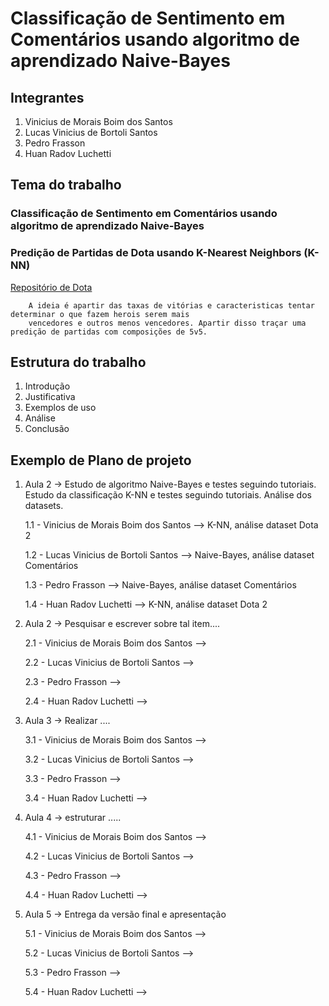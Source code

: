 # Classificação de Sentimento em Comentários usando algoritmo de aprendizado Naive-Bayes

## Integrantes

1. Vinicius de Morais Boim dos Santos
2. Lucas Vinicius de Bortoli Santos
3. Pedro Frasson
4. Huan Radov Luchetti

## Tema do trabalho

### Classificação de Sentimento em Comentários usando algoritmo de aprendizado Naive-Bayes

### Predição de Partidas de Dota usando K-Nearest Neighbors (K-NN)
[Repositório de Dota](https://www.kaggle.com/datasets/nihalbarua/dota2-competitive-picks)

```
    A ideia é apartir das taxas de vitórias e caracteristicas tentar determinar o que fazem herois serem mais 
    vencedores e outros menos vencedores. Apartir disso traçar uma predição de partidas com composições de 5v5.
```

## Estrutura do trabalho

1. Introdução
2. Justificativa
3. Exemplos de uso
4. Análise
5. Conclusão

## Exemplo de Plano de projeto

1. Aula 2 -> Estudo de algoritmo Naive-Bayes e testes seguindo tutoriais. Estudo da classificação K-NN e testes seguindo tutoriais. Análise dos datasets.

    1.1 - Vinicius de Morais Boim dos Santos --> K-NN, análise dataset Dota 2

    1.2 - Lucas Vinicius de Bortoli Santos --> Naive-Bayes, análise dataset Comentários
   
    1.3 - Pedro Frasson --> Naive-Bayes, análise dataset Comentários
   
    1.4 - Huan Radov Luchetti --> K-NN, análise dataset Dota 2

2. Aula 2 -> Pesquisar e escrever sobre tal item....  

    2.1 - Vinicius de Morais Boim dos Santos -->
   
    2.2 - Lucas Vinicius de Bortoli Santos -->
   
    2.3 - Pedro Frasson -->
   
    2.4 - Huan Radov Luchetti -->

3. Aula 3 -> Realizar ....
   
    3.1 - Vinicius de Morais Boim dos Santos -->

    3.2 - Lucas Vinicius de Bortoli Santos -->
    
    3.3 - Pedro Frasson -->
    
    3.4 - Huan Radov Luchetti -->

4. Aula 4 -> estruturar .....

   4.1 - Vinicius de Morais Boim dos Santos -->
   
   4.2 - Lucas Vinicius de Bortoli Santos -->
   
   4.3 - Pedro Frasson -->
   
   4.4 - Huan Radov Luchetti -->

5. Aula 5 -> Entrega da versão final e apresentação
    
    5.1 - Vinicius de Morais Boim dos Santos -->
    
    5.2 - Lucas Vinicius de Bortoli Santos -->
    
    5.3 - Pedro Frasson -->
    
    5.4 - Huan Radov Luchetti -->
